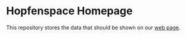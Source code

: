 # Hopfenspace Homepage

This repository stores the data that should be
shown on our [web page](https://hopfenspace.org).
